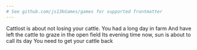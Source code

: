 ```yaml
---
# See github.com/js13kGames/games for supported frontmatter
---
```

Cattlost is about not losing your cattle.
You had a long day in farm 
And have left the cattle to graze in the open field 
Its evening time now, sun is about to call its day 
You need to get your cattle back